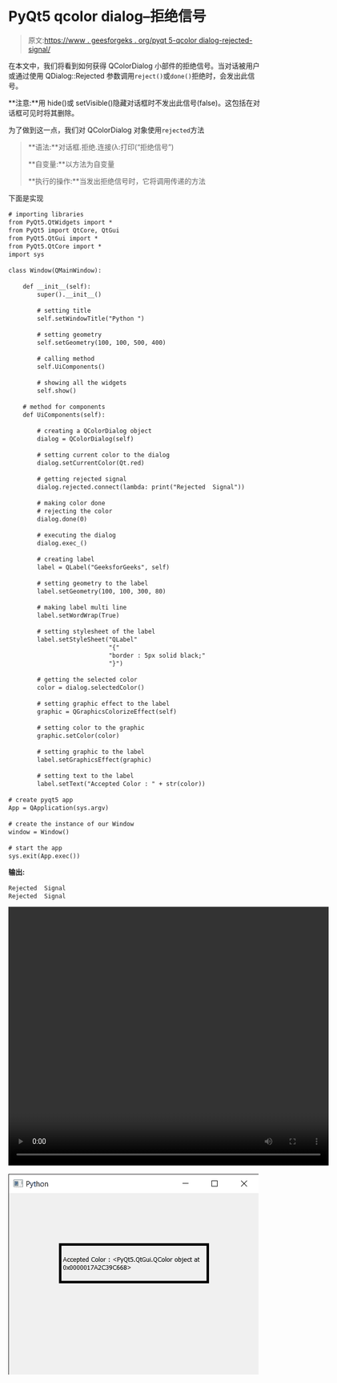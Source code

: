 # PyQt5 qcolor dialog–拒绝信号

> 原文:[https://www . geesforgeks . org/pyqt 5-qcolor dialog-rejected-signal/](https://www.geeksforgeeks.org/pyqt5-qcolordialog-rejected-signal/)

在本文中，我们将看到如何获得 QColorDialog 小部件的拒绝信号。当对话被用户或通过使用 QDialog::Rejected 参数调用`reject()`或`done()`拒绝时，会发出此信号。

**注意:**用 hide()或 setVisible()隐藏对话框时不发出此信号(false)。这包括在对话框可见时将其删除。

为了做到这一点，我们对 QColorDialog 对象使用`rejected`方法

> **语法:**对话框.拒绝.连接(λ:打印(“拒绝信号”)
> 
> **自变量:**以方法为自变量
> 
> **执行的操作:**当发出拒绝信号时，它将调用传递的方法

下面是实现

```
# importing libraries
from PyQt5.QtWidgets import * 
from PyQt5 import QtCore, QtGui
from PyQt5.QtGui import * 
from PyQt5.QtCore import * 
import sys

class Window(QMainWindow):

    def __init__(self):
        super().__init__()

        # setting title
        self.setWindowTitle("Python ")

        # setting geometry
        self.setGeometry(100, 100, 500, 400)

        # calling method
        self.UiComponents()

        # showing all the widgets
        self.show()

    # method for components
    def UiComponents(self):

        # creating a QColorDialog object
        dialog = QColorDialog(self)

        # setting current color to the dialog
        dialog.setCurrentColor(Qt.red)

        # getting rejected signal
        dialog.rejected.connect(lambda: print("Rejected  Signal"))

        # making color done
        # rejecting the color
        dialog.done(0)

        # executing the dialog
        dialog.exec_()

        # creating label
        label = QLabel("GeeksforGeeks", self)

        # setting geometry to the label
        label.setGeometry(100, 100, 300, 80)

        # making label multi line
        label.setWordWrap(True)

        # setting stylesheet of the label
        label.setStyleSheet("QLabel"
                            "{"
                            "border : 5px solid black;"
                            "}")

        # getting the selected color
        color = dialog.selectedColor()

        # setting graphic effect to the label
        graphic = QGraphicsColorizeEffect(self)

        # setting color to the graphic
        graphic.setColor(color)

        # setting graphic to the label
        label.setGraphicsEffect(graphic)

        # setting text to the label
        label.setText("Accepted Color : " + str(color))

# create pyqt5 app
App = QApplication(sys.argv)

# create the instance of our Window
window = Window()

# start the app
sys.exit(App.exec())
```

**输出:**

```
Rejected  Signal
Rejected  Signal

```

<video class="wp-video-shortcode" id="video-436545-1" width="640" height="516" preload="metadata" controls=""><source type="video/mp4" src="https://media.geeksforgeeks.org/wp-content/uploads/20200620032338/Select-Color-2020-06-20-03-23-17.mp4?_=1">[https://media.geeksforgeeks.org/wp-content/uploads/20200620032338/Select-Color-2020-06-20-03-23-17.mp4](https://media.geeksforgeeks.org/wp-content/uploads/20200620032338/Select-Color-2020-06-20-03-23-17.mp4)</video>

![](img/757f02ef4b8e1faf57e0894e73399316.png)
